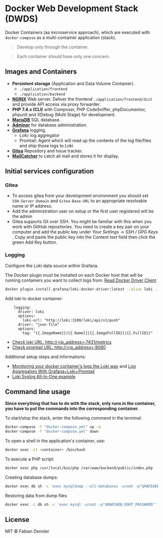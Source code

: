 # Docker Web Development Stack (DWDS)

Docker Containers (as microservice approach), which are executed with `docker-compose` as a multi-container application (stack).

> Develop only through the container.

> Each container should have only one concern.

## Images and Containers

- **Persistent storage** (Application and Data Volume Container).
  - `./application/frontend`
  - `./application/backend`
- [**NGINX**](https://www.nginx.com/) Web server. Deliver the frontend `./application/frontend/dist` and provide API access via proxy forwarder.
- **PHP 7.4.x (CLI)** with Composer, PHP CodeSniffer, phpDocumentor, phpunit and XDebug (Multi Stage) for development.
- [**MariaDB**](https://mariadb.org/) SQL database.
- [**Adminer**](https://www.adminer.org/) for database administration.
- [**Grafana**](https://grafana.com/) logging.
  - Loki: log aggregator
  - Promtail: Agent which will read up the contents of the log file/files and ship those logs to Loki
- [**Gitea**](https://gitea.io/) Repository and Issue tracker.
- [**MailCatcher**](https://mailcatcher.me/) to catch all mail and stores it for display.

## Initial services configuration

### Gitea

- To access gitea from your development environment you should set `SSH-Server-Domain` and `Gitea-Base-URL` to an appropriate resolvable name or IP address.
- Add the administration user on setup or the first user registered will be the admin
- Gitea supports Git over SSH. You might be familiar with this when you work with GitHub repositories. You need to create a key pair on your computer and add the public key under _Your Settings_ -> _SSH / GPG Keys_ . Copy and paste the public key into the Content text field then click the green Add Key button.

### Logging

Configure the Loki data source within Grafana.

The Docker plugin must be installed on each Docker host that will be running containers you want to collect logs from. [Read Docker Driver Client](https://grafana.com/docs/loki/latest/clients/docker-driver/)

```bash
docker plugin install grafana/loki-docker-driver:latest --alias loki --grant-all-permissions
```

Add loki to docker container:

```byaml
    logging:
      driver: loki
      options:
        loki-url: "http://loki:3100/loki/api/v1/push"
      driver: "json-file"
      options:
        tag: "{{.ImageName}}|{{.Name}}|{{.ImageFullID}}|{{.FullID}}"
```

* [Check loki URL: http://<ip_address>:7431/metrics](http://localhost:7431/metrics)
* [Check promtail URL: http://<ip_address>:9080](http://localhost:7431/metrics)

Additional setup steps and informations:

* [Monitoring your docker container’s logs the Loki way](https://itnext.io/monitoring-your-docker-containers-logs-the-loki-way-e9fdbae6bafd) and [Log Aggregation With Grafana+Loki+Promtail](https://cloudsbaba.com/log-aggregation-with-grafanalokipromtail/)
*  [Loki Syslog All-In-One example](https://computingforgeeks.com/forward-logs-to-grafana-loki-using-promtail/)

## Command line usage

**Since everything that has to do with the stack, only runs in the container, you have to put the commands into the corresponding container.**

To start/stop the stack, enter the following command in the terminal:

```bash
docker-compose -f "docker-compose.yml" up -d
docker-compose -f "docker-compose.yml" down
```

To open a shell in the application's container, use:

```bash
docker exec -it <container> /bin/bash
```

To execute a PHP script:

```bash
docker exec php /usr/local/bin/php /var/www/backend/public/index.php
```

Creating database dumps:

```bash
docker exec db sh -c 'exec mysqldump --all-databases -uroot -p"$MARIADB_ROOT_PASSWORD"' > /some/path/on/your/host/all-databases.sql
```

Restoring data from dump files

```bash
docker exec -i db sh -c 'exec mysql -uroot -p"$MARIADB_ROOT_PASSWORD"' < /some/path/on/your/host/all-databases.sql
```

## License

MIT © Fabian Dennler
